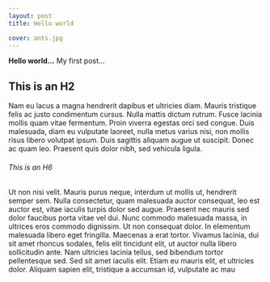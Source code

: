 ```yaml
---
layout: post
title: Hello world

cover: ants.jpg
---
```

__Hello world...__ My first post...

## This is an H2
Nam eu lacus a magna hendrerit dapibus et ultricies diam. Mauris tristique felis ac justo condimentum cursus. Nulla mattis dictum rutrum. Fusce lacinia mollis quam vitae fermentum. Proin viverra egestas orci sed congue. Duis malesuada, diam eu vulputate laoreet, nulla metus varius nisi, non mollis risus libero volutpat ipsum. Duis sagittis aliquam augue ut suscipit. Donec ac quam leo. Praesent quis dolor nibh, sed vehicula ligula. 

###### This is an H6
Ut non nisi velit. Mauris purus neque, interdum ut mollis ut, hendrerit semper sem. Nulla consectetur, quam malesuada auctor consequat, leo est auctor est, vitae iaculis turpis dolor sed augue. Praesent nec mauris sed dolor faucibus porta vitae vel dui. Nunc commodo malesuada massa, in ultrices eros commodo dignissim. Ut non consequat dolor. In elementum malesuada libero eget fringilla. Maecenas a erat tortor. Vivamus lacinia, dui sit amet rhoncus sodales, felis elit tincidunt elit, ut auctor nulla libero sollicitudin ante. Nam ultricies lacinia tellus, sed bibendum tortor pellentesque sed. Sed sit amet iaculis elit. Etiam eu mauris elit, et ultricies dolor. Aliquam sapien elit, tristique a accumsan id, vulputate ac mau